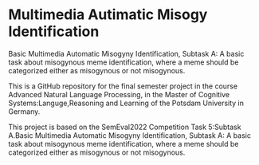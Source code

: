 # Multimedia Autimatic Misogy Identification
Basic Multimedia Automatic Misogyny Identification, Subtask A: A basic task about misogynous meme identification, where a meme should be categorized either as misogynous or not misogynous.

This is a GitHub repository for the final semester project in the course Advanced Natural Language Processing, in the Master of Cognitive Systems:Languge,Reasoning and Learning of the Potsdam University in Germany.

This project is based on the SemEval2022 Competition Task 5:Subtask A.Basic Multimedia Automatic Misogyny Identification, Subtask A: A basic task about misogynous meme identification, where a meme should be categorized either as misogynous or not misogynous.


